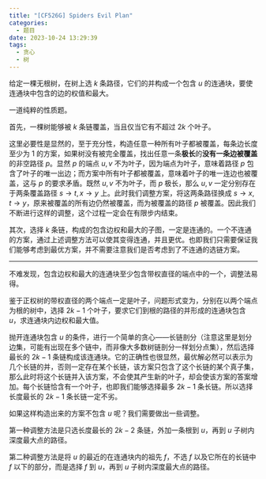 ```yaml
---
title: "[CF526G] Spiders Evil Plan"
categories:
  - 题目
date: 2023-10-24 13:29:39
tags:
  - 贪心
  - 树
---
```

给定一棵无根树，在树上选 $k$ 条路径，它们的并构成一个包含 $u$ 的连通块，要使连通块中包含的边的权值和最大。

一道纯粹的性质题。

首先，一棵树能够被 $k$ 条链覆盖，当且仅当它有不超过 $2k$ 个叶子。

这里必要性是显然的，至于充分性，构造任意一种所有叶子都被覆盖，每条边长度至少为 $1$ 的方案，如果树没有被完全覆盖，找出任意一条**极长**的**没有一条边被覆盖**的非空路径 $p$。显然 $p$ 的端点 $u,v$ 不为叶子，因为端点为叶子，意味着路径 $p$ 包含了叶子的唯一出边；而方案中所有叶子都被覆盖，意味着叶子的唯一连边也被覆盖，这与 $p$ 的要求矛盾。既然 $u,v$ 不为叶子，而 $p$ 极长，那么 $u,v$ 一定分别存在于两条覆盖路径 $s\to t,x\to y$ 上。此时我们调整方案，将这两条路径换成 $s\to x,t\to y$，原来被覆盖的所有边仍然被覆盖，而为被覆盖的路径 $p$ 被覆盖。因此我们不断进行这样的调整，这个过程一定会在有限步内结束。

其次，选择 $k$ 条链，构成的包含边权和最大的子图，一定是连通的。一个不连通的方案，通过上述调整方法可以使其变得连通，并且更优。也即我们只需要保证我们能够考虑到最优方案，并不需要注意我们是否考虑到了不连通的选链方案。

---

不难发现，包含边权和最大的连通块至少包含带权直径的端点中的一个，调整法易得。

鉴于正权树的带权直径的两个端点一定是叶子，问题形式变为，分别在以两个端点为根的树中，选择 $2k-1$ 个叶子，要求它们到根的路径的并形成的连通块包含 $u$，求连通块内边权和最大值。

抛开连通块包含 $u$ 的条件，进行一个简单的贪心——长链剖分（注意这里是划分边集，可能有出现在多个链中，而非像大多数树链剖分一样划分点集），然后选择最长的 $2k-1$ 条链构成该连通块。它的正确性也很显然，最优解必然可以表示为几个长链的并，否则一定存在某个长链，该方案只包含了这个长链的某个真子集，那么此时将这个长链并入该方案，不会使其产生新的叶子，却会使该方案的答案增加。每个长链恰含有一个叶子，也即我们能够选择最多 $2k-1$ 条长链。所以选择长度最长的 $2k-1$ 条长链一定不劣。

如果这样构造出来的方案不包含 $u$ 呢？我们需要做出一些调整。

第一种调整方法是只选长度最长的 $2k-2$ 条链，外加一条根到 $u$，再到 $u$ 子树内深度最大点的路径。

第二种调整方法是将 $u$ 的最近的在连通块内的祖先 $f$，不选 $f$ 以及它所在的长链中 $f$ 以下的部分，而是选择 $f$ 到 $u$，再到 $u$ 子树内深度最大点的路径。